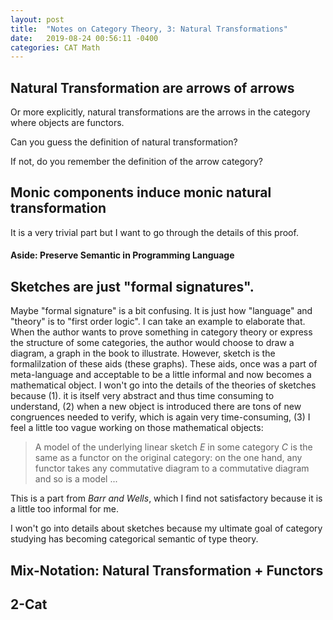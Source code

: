 ```yaml
---
layout: post
title:  "Notes on Category Theory, 3: Natural Transformations"
date:   2019-08-24 00:56:11 -0400
categories: CAT Math
---
```


## Natural Transformation are arrows of arrows
Or more explicitly, natural transformations are the arrows in the category where objects are functors.

Can you guess the definition of natural transformation? 

If not, do you remember the definition of the arrow category? 


## Monic components induce monic natural transformation
It is a very trivial part but I want to go through the details of this proof.

#### Aside: Preserve Semantic in Programming Language


## Sketches are just "formal signatures".

Maybe "formal signature" is a bit confusing. It is just how "language" and "theory" is to "first order logic".  I can take an example to elaborate that. When the author wants to prove something in category theory or express the structure of some categories, the author would choose to draw a diagram, a graph in the book to illustrate. However, sketch is the formalilzation of these aids (these graphs). These aids, once was a part of meta-language and acceptable to be a little informal and now becomes a mathematical object. I won't go into the details of the theories of sketches because (1). it is itself very abstract and thus time consuming to understand, (2) when a new object is introduced there are tons of new congruences needed to verify, which is again very time-consuming, (3) I feel a little too vague working on those mathematical objects:
>   A model of the underlying linear sketch $E$ in some category $C$ is the same as a functor on the original category: on the one hand, any functor takes any commutative diagram to a commutative diagram and so is a model ...

This is a part from *Barr and Wells*, which I find not satisfactory because it is a little too informal for me.

I won't go into details about sketches because my ultimate goal of category studying has becoming categorical semantic of type theory.




## Mix-Notation: Natural Transformation + Functors


## 2-Cat

